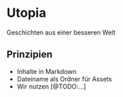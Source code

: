 # Utopia
Geschichten aus einer besseren Welt

## Prinzipien
- Inhalte in Markdown
- Dateiname als Ordner für Assets
- Wir nutzen [@TODO:...]

